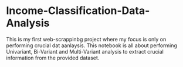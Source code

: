 # Income-Classification-Data-Analysis
This is my first web-scrappinbg project where my focus is only on performing crucial dat aanlaysis.
This notebook is all about performing Univariant, Bi-Variant and Multi-Variant analysis to extract crucial information from the provided dataset.
